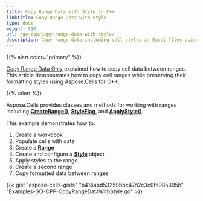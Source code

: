 ```yaml
---
title: Copy Range Data with Style in C++
linktitle: Copy Range Data with Style
type: docs
weight: 610
url: /go-cpp/copy-range-data-with-style/
description: Copy range data including cell styles in Excel files using Aspose.Cells for C++.
---
```


{{% alert color="primary" %}}

[Copy Range Data Only](/cells/cpp/copy-range-data-only/) explained how to copy cell data between ranges. This article demonstrates how to copy cell ranges while preserving their formatting styles using Aspose.Cells for C++.

{{% /alert %}}

Aspose.Cells provides classes and methods for working with ranges including [**CreateRange()**](https://reference.aspose.com/cells/go-cpp/cells/createrange_string_string/), [**StyleFlag**](https://reference.aspose.com/cells/cpp/aspose.cells/styleflag/), and [**ApplyStyle()**](https://reference.aspose.com/cells/cpp/aspose.cells/range/applystyle/).

This example demonstrates how to:

1. Create a workbook
1. Populate cells with data
1. Create a [**Range**](https://reference.aspose.com/cells/go-cpp/range/)
1. Create and configure a [**Style**](https://reference.aspose.com/cells/go-cpp/style/) object
1. Apply styles to the range
1. Create a second range
1. Copy formatted data between ranges

{{< gist "aspose-cells-gists" "b414abd53259bbc47d2c3c0fe985395b" "Examples-GO-CPP-CopyRangeDataWithStyle.go" >}}